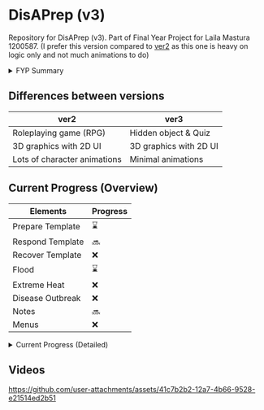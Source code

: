 # DisAPrep (v3)

Repository for DisAPrep (v3). 
Part of Final Year Project for Laila Mastura 1200587.
(I prefer this version compared to [ver2](https://github.com/c-lmaz/DisAPrep-ver2) as this one is heavy on logic only and not much animations to do)

<details>
<summary>FYP Summary</summary>

- An educational Android mobile game for disaster preparedness.
- Has a 'game' section and 'information' section.
- Includes 3 disasters:
  - Flood
  - Extreme Heat
  - Disease Outbreak
- Each disasters have 3 phases:
  - Prepare (Emergency kit preparation, Hazard mitigation, Property protection, Communication and evacuation plan)
  - Respond (Evacuation, Health and hygiene management, Rationing, First aid and medical assistance)
  - Recover (Damage assessment, Health recovery, Insurance claims, Future planning)
- Information section will include
  - Emergency numbers
  - Information sources
  - Emergency kit preparation
  - First aid
  - Communication plans
  - Evacuation plans
  - Flood
  - Extreme Heat
  - Disease outbreak

</details>

## Differences between versions
| ver2 | ver3 |
| ---- | ---- |
| Roleplaying game (RPG) | Hidden object & Quiz |
| 3D graphics with 2D UI | 3D graphics with 2D UI |
| Lots of character animations | Minimal animations |

## Current Progress (Overview)
| Elements | Progress |
| -------- | -------- |
| Prepare Template | ⌛ |
| Respond Template | 🔜 |
| Recover Template | ❌ |
| Flood | ⌛ |
| Extreme Heat | ❌ |
| Disease Outbreak | ❌ |
| Notes | 🔜 |
| Menus | ❌ |

<details>
<summary>Current Progress (Detailed)</summary>

### Level Template
| Elements | Progress |
| -------- | -------- |
| HUD | ✔️ |
| Pause Menu | ⌛ |
| Exit Menu | ⌛ |
| Audio & Music | ❌ |
| Quests | ✔️ |

### Prepare Template - Flood
| Elements | Progress |
| -------- | -------- |
| Emergency Kit | ✔️ |
| Hazard Mitigation | ✔️ |
| Communication Plan | 🔜 |
| Evacuation Plan | 🔜 |
| Level logic | ⌛ |

</details>

## Videos

https://github.com/user-attachments/assets/41c7b2b2-12a7-4b66-9528-e21514ed2b51
